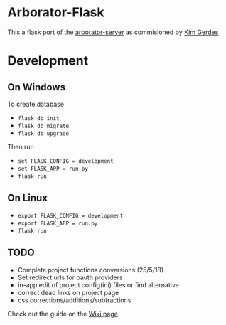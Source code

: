 # Arborator-Flask
This a flask port of the [arborator-server](https://github.com/Arborator/arborator-server) as commisioned by [Kim Gerdes](https://github.com/kimgerdes)

# Development
## On Windows
To create database
* `flask db init`
* `flask db migrate`
* `flask db upgrade`

Then run

* `set FLASK_CONFIG = development`
* `set FLASK_APP = run.py`
* `flask run`

## On Linux
* `export FLASK_CONFIG = development`
* `export FLASK_APP = run.py`
* `flask run`


## TODO
* Complete project functions conversions (25/5/18)
* Set redirect urls for oauth providers
* in-app edit of project config(ini) files or find alternative
* correct dead links on project page
* css corrections/additions/subtractions 


Check out the guide on the [Wiki page](https://github.com/Arborator/arborator-server/wiki).
